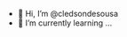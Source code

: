 - 👋 Hi, I’m @cledsondesousa
- 🌱 I’m currently learning ...

<!---
cledsonsousa/cledsonsousa is a ✨ special ✨ repository because its `README.md` (this file) appears on your GitHub profile.
You can click the Preview link to take a look at your changes.
--->
